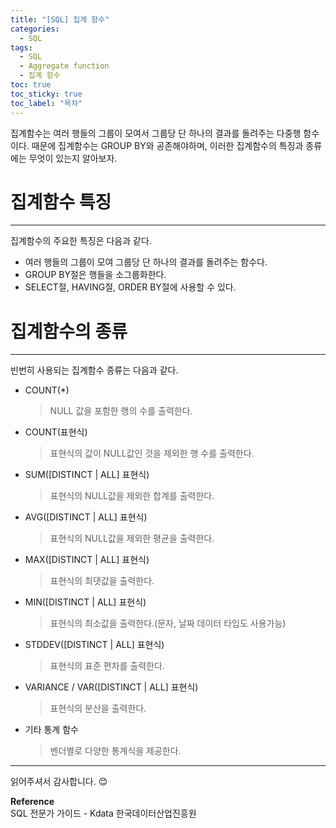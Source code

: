 ```yaml
---
title: "[SQL] 집계 함수"
categories:
  - SQL
tags:
  - SQL
  - Aggregate function
  - 집계 함수
toc: true
toc_sticky: true
toc_label: "목차"
---
```


집계함수는 여러 행들의 그룹이 모여서 그룹당 단 하나의 결과를 돌려주는 다중행 함수이다. 때문에 집계함수는 GROUP BY와 공존해야하며, 이러한 집계함수의 특징과 종류에는 무엇이 있는지 알아보자.

# 집계함수 특징
---
집계함수의 주요한 특징은 다음과 같다.
- 여러 행들의 그룹이 모여 그룹당 단 하나의 결과를 돌려주는 함수다.
- GROUP BY절은 행들을 소그룹화한다.
- SELECT절, HAVING절, ORDER BY절에 사용할 수 있다.

# 집계함수의 종류
---
빈번히 사용되는 집계함수 종류는 다음과 같다.
- COUNT(*)
  >NULL 값을 포함한 행의 수를 출력한다.
- COUNT(표현식)
  >표현식의 값이 NULL값인 것을 제외한 행 수를 출력한다.
- SUM([DISTINCT | ALL] 표현식)
  >표현식의 NULL값을 제외한 합계를 출력한다.
- AVG([DISTINCT | ALL] 표현식)
  >표현식의 NULL값을 제외한 평균을 출력한다.
- MAX([DISTINCT | ALL] 표현식)
  >표현식의 최댓값을 출력한다.
- MIN([DISTINCT | ALL] 표현식)
  >표현식의 최소값을 출력한다.(문자, 날짜 데이터 타입도 사용가능)
- STDDEV([DISTINCT | ALL] 표현식)
  >표현식의 표준 편차를 출력한다.
- VARIANCE / VAR([DISTINCT | ALL] 표현식)
  >표현식의 분산을 출력한다.
- 기타 통계 함수
  >벤더별로 다양한 통계식을 제공한다.

---

읽어주셔서 감사합니다. 😊 

__Reference__  
SQL 전문가 가이드 - Kdata 한국데이터산업진흥원